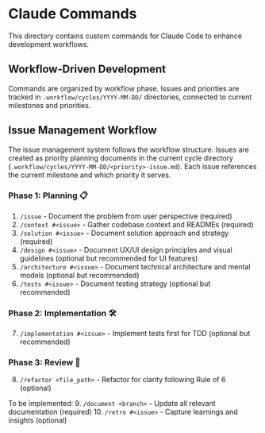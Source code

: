 # Claude Commands

This directory contains custom commands for Claude Code to enhance development workflows.

## Workflow-Driven Development

Commands are organized by workflow phase. Issues and priorities are tracked in `.workflow/cycles/YYYY-MM-DD/` directories, connected to current milestones and priorities.

## Issue Management Workflow

The issue management system follows the workflow structure. Issues are created as priority planning documents in the current cycle directory (`.workflow/cycles/YYYY-MM-DD/<priority>-issue.md`). Each issue references the current milestone and which priority it serves.

### Phase 1: Planning 📋
1. `/issue` - Document the problem from user perspective (required)
2. `/context #<issue>` - Gather codebase context and READMEs (required)
3. `/solution #<issue>` - Document solution approach and strategy (required)
4. `/design #<issue>` - Document UX/UI design principles and visual guidelines (optional but recommended for UI features)
5. `/architecture #<issue>` - Document technical architecture and mental models (optional but recommended)
6. `/tests #<issue>` - Document testing strategy (optional but recommended)

### Phase 2: Implementation 🛠️
7. `/implementation #<issue>` - Implement tests first for TDD (optional but recommended)

### Phase 3: Review 📝
8. `/refactor <file_path>` - Refactor for clarity following Rule of 6 (optional)

To be implemented:
9. `/document <branch>` - Update all relevant documentation (required)
10. `/retro #<issue>` - Capture learnings and insights (optional)
